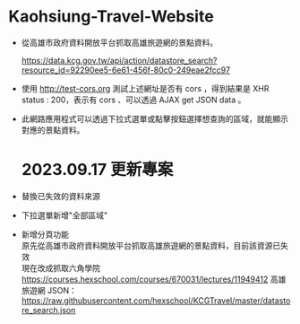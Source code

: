 Kaohsiung-Travel-Website
====
* 從高雄市政府資料開放平台抓取高雄旅遊網的景點資料。
  
  https://data.kcg.gov.tw/api/action/datastore_search?resource_id=92290ee5-6e61-456f-80c0-249eae2fcc97
* 使用 http://test-cors.org 測試上述網址是否有 cors ，得到結果是 XHR status : 200，表示有 cors 、可以透過 AJAX get JSON data 。
* 此網路應用程式可以透過下拉式選單或點擊按鈕選擇想查詢的區域，就能顯示對應的景點資料。
  
  
  # 2023.09.17 更新專案
* 替換已失效的資料來源
* 下拉選單新增"全部區域"
* 新增分頁功能  
原先從高雄市政府資料開放平台抓取高雄旅遊網的景點資料，目前該資源已失效   
現在改成抓取六角學院 https://courses.hexschool.com/courses/670031/lectures/11949412 高雄旅遊網 JSON：  
https://raw.githubusercontent.com/hexschool/KCGTravel/master/datastore_search.json
